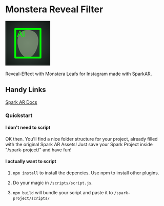 # Monstera Reveal Filter
<img src="https://github.com/internet-of-shit/spark-ar-ai-object-detection/blob/master/filtericon.png" height="140">

Reveal-Effect with Monstera Leafs for Instagram made with SparkAR.

## Handy Links
[Spark AR Docs](https://sparkar.facebook.com/ar-studio/learn/documentation/guides/)

### Quickstart

#### I don't need to script

OK then. You'll find a nice folder structure for your project, already filled with the original Spark AR Assets! 
Just save your Spark Project inside "/spark-project/" and have fun!

#### I actually want to script

1. ```npm install``` to install the depencies. 
Use npm to install other plugins. 

2. Do your magic in ```/scripts/script.js```.

3. ```npm build``` will bundle your script and paste it to ```/spark-project/scripts/```
